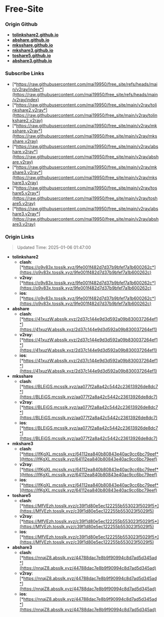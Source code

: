 # Free-Site

### Origin Github

- [**tolinkshare2.github.io**](https://github.com/tolinkshare2/tolinkshare2.github.io)
- [**abshare.github.io**](https://github.com/abshare/abshare.github.io)
- [**mksshare.github.io**](https://github.com/mksshare/mksshare.github.io)
- [**mkshare3.github.io**](https://github.com/mkshare3/mkshare3.github.io)
- [**toshare5.github.io**](https://github.com/toshare5/toshare5.github.io)
- [**abshare3.github.io**](https://github.com/abshare3/abshare3.github.io)

### Subscribe Links

- [*https://raw.githubusercontent.com/mai19950/free_site/refs/heads/main/v2ray/index*](https://raw.githubusercontent.com/mai19950/free_site/refs/heads/main/v2ray/index)
- [*https://raw.githubusercontent.com/mai19950/free_site/main/v2ray/tolinkshare2.v2ray*](https://raw.githubusercontent.com/mai19950/free_site/main/v2ray/tolinkshare2.v2ray)
- [*https://raw.githubusercontent.com/mai19950/free_site/main/v2ray/mksshare.v2ray*](https://raw.githubusercontent.com/mai19950/free_site/main/v2ray/mksshare.v2ray)
- [*https://raw.githubusercontent.com/mai19950/free_site/main/v2ray/abshare.v2ray*](https://raw.githubusercontent.com/mai19950/free_site/main/v2ray/abshare.v2ray)
- [*https://raw.githubusercontent.com/mai19950/free_site/main/v2ray/mkshare3.v2ray*](https://raw.githubusercontent.com/mai19950/free_site/main/v2ray/mkshare3.v2ray)
- [*https://raw.githubusercontent.com/mai19950/free_site/main/v2ray/toshare5.v2ray*](https://raw.githubusercontent.com/mai19950/free_site/main/v2ray/toshare5.v2ray)
- [*https://raw.githubusercontent.com/mai19950/free_site/main/v2ray/abshare3.v2ray*](https://raw.githubusercontent.com/mai19950/free_site/main/v2ray/abshare3.v2ray)

### Origin Links

> Updated Time: 2025-01-06 01:47:00

- **tolinkshare2**
  - **clash**: [*https://o9v83x.tosslk.xyz/9fe001f482d7d37b9bfef7a1b600262c*](https://o9v83x.tosslk.xyz/9fe001f482d7d37b9bfef7a1b600262c)
  - **v2ray**: [*https://o9v83x.tosslk.xyz/9fe001f482d7d37b9bfef7a1b600262c*](https://o9v83x.tosslk.xyz/9fe001f482d7d37b9bfef7a1b600262c)
  - **ios**: [*https://o9v83x.tosslk.xyz/9fe001f482d7d37b9bfef7a1b600262c*](https://o9v83x.tosslk.xyz/9fe001f482d7d37b9bfef7a1b600262c)
- **abshare**
  - **clash**: [*https://41xuzW.absslk.xyz/2d37c144e9d3d592a09b830037264ef1*](https://41xuzW.absslk.xyz/2d37c144e9d3d592a09b830037264ef1)
  - **v2ray**: [*https://41xuzW.absslk.xyz/2d37c144e9d3d592a09b830037264ef1*](https://41xuzW.absslk.xyz/2d37c144e9d3d592a09b830037264ef1)
  - **ios**: [*https://41xuzW.absslk.xyz/2d37c144e9d3d592a09b830037264ef1*](https://41xuzW.absslk.xyz/2d37c144e9d3d592a09b830037264ef1)
- **mksshare**
  - **clash**: [*https://BLEjGS.mcsslk.xyz/aa077f2a8a42c5442c23613926de8dc7*](https://BLEjGS.mcsslk.xyz/aa077f2a8a42c5442c23613926de8dc7)
  - **v2ray**: [*https://BLEjGS.mcsslk.xyz/aa077f2a8a42c5442c23613926de8dc7*](https://BLEjGS.mcsslk.xyz/aa077f2a8a42c5442c23613926de8dc7)
  - **ios**: [*https://BLEjGS.mcsslk.xyz/aa077f2a8a42c5442c23613926de8dc7*](https://BLEjGS.mcsslk.xyz/aa077f2a8a42c5442c23613926de8dc7)
- **mkshare3**
  - **clash**: [*https://lfKgXL.mcsslk.xyz/64112ea840b80843e40ac9cc6bc79eef*](https://lfKgXL.mcsslk.xyz/64112ea840b80843e40ac9cc6bc79eef)
  - **v2ray**: [*https://lfKgXL.mcsslk.xyz/64112ea840b80843e40ac9cc6bc79eef*](https://lfKgXL.mcsslk.xyz/64112ea840b80843e40ac9cc6bc79eef)
  - **ios**: [*https://lfKgXL.mcsslk.xyz/64112ea840b80843e40ac9cc6bc79eef*](https://lfKgXL.mcsslk.xyz/64112ea840b80843e40ac9cc6bc79eef)
- **toshare5**
  - **clash**: [*https://MfVEzh.tosslk.xyz/c39f1d80e5ec122255b553023f5029f5*](https://MfVEzh.tosslk.xyz/c39f1d80e5ec122255b553023f5029f5)
  - **v2ray**: [*https://MfVEzh.tosslk.xyz/c39f1d80e5ec122255b553023f5029f5*](https://MfVEzh.tosslk.xyz/c39f1d80e5ec122255b553023f5029f5)
  - **ios**: [*https://MfVEzh.tosslk.xyz/c39f1d80e5ec122255b553023f5029f5*](https://MfVEzh.tosslk.xyz/c39f1d80e5ec122255b553023f5029f5)
- **abshare3**
  - **clash**: [*https://nnajZ8.absslk.xyz/44788dac7e8b9f90994c8d7ad5d345ad*](https://nnajZ8.absslk.xyz/44788dac7e8b9f90994c8d7ad5d345ad)
  - **v2ray**: [*https://nnajZ8.absslk.xyz/44788dac7e8b9f90994c8d7ad5d345ad*](https://nnajZ8.absslk.xyz/44788dac7e8b9f90994c8d7ad5d345ad)
  - **ios**: [*https://nnajZ8.absslk.xyz/44788dac7e8b9f90994c8d7ad5d345ad*](https://nnajZ8.absslk.xyz/44788dac7e8b9f90994c8d7ad5d345ad)
